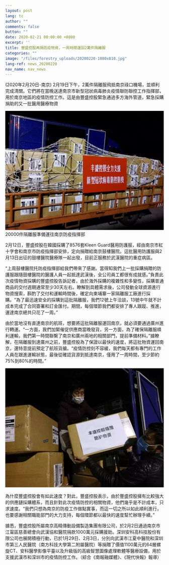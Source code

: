 ```yaml
---
layout: post
lang: tc
author: ""
comments: false
button: ""
date: 2020-02-21 00:00:00 +0800
excerpt: ''
title: 豐盛控股再捐防疫物資，一周時間運回2萬件隔離服
categories: ""
image: "/files/forestry_uploads/20200220-1080x810.jpg"
lang-ref: news_20200220
nav_name: nav_news
---
```


(2020年2月20日-南京) 2月19日下午，2萬件隔離服飛抵南京祿口機場，並順利完成清關。它們將在當晚送達南京市新型冠狀病毒肺炎疫情聯防聯控工作指揮部，用於南京地區的疫情防控工作。這是由豐盛控股緊急通過多方海外管道，緊急採購捐助的又一批醫用醫療物資

![](/files/forestry_uploads/20200220-1080x810.jpg)20000件隔離服準備運往南京防疫指揮部

2月12日，豐盛控股在韓國採購了8576套Kleen Guard醫用防護服，經由南京市紅十字會和南京市防疫指揮部安排，定向捐贈給南京鼓樓醫院。這批醫用防護服與2月13日出征的鼓樓醫院醫療隊一起出發，目前正服務於武漢醫院的重症病區。

“上周鼓樓醫院托防疫指揮部給我們帶來了感謝。當得知我們上一批採購捐贈的防護服跟隨鼓樓醫院的醫護人員一起抵達武漢後，全公司員工都很有成就感。”負責此次疫情物資採購的豐盛控股告訴記者，由於海外採購的複雜性和多變性，採購普通商品的交付週期通常至少30天左右。瞭解到具體需求後，公司發動全球資源進行物資搜索，斟酌了交付和運輸時間後，確定向柬埔寨一家隔離服工廠進行採購。“為了最迅速安全的採購到這批隔離服，我們12號上午洽談，13號中午就不計成本完成了合同簽署和訂金匯付。期間，每個環節我們都安排了專人跟蹤、推進，運達南京總共只花了一周。”

由於當地沒有直達南京的航班，想要將這批隔離服運回南京，就必須要通過廣州進行轉運。“一方面，我們加緊催促供應商當晚發貨，另一方面，為了確保隔離服順利運輸，我們第一時間聯繫了南京和廣州兩地的相關部門，提前準備材料。”據瞭解，在隔離服到達廣州之前，豐盛控股為了保證以最快的速度，將這批物資運回南京，還特意提前預定了航班貨艙。“疫情防控刻不容緩，我們每天都有專門的工作人員在跟進運輸狀態，最後從確認貨源到抵達南京，僅用了一周時間，至少節約75%到80%的時間。”

![](/files/forestry_uploads/20200220-1080x810(1).jpg)


為什麼豐盛控股會有如此速度？對此，豐盛控股表示，由於豐盛控股擁有比較強大的供應鏈採購體系，而且針對此次疫情防控的相關物資，他們幾乎是不計成本，只求速度。“我們只想為南京的防疫工作做點實事，而這一切之所以如此順利進行，也要感謝相關職能部門的大力支持，每個環節都以最快的速度幫忙辦理手續。”

據悉，豐盛控股所屬南京高精傳動設備製造集團有限公司，於2月2日通過南京市江甯區慈善總會向武漢協和醫院捐款1000萬元採購援助。深圳安科高科技股份有限公司也展開積極行動，已於1月29日、2月3日，分別向武漢市江夏中醫院和深圳市第三人民醫院（南方科技大學第二附屬醫院）等捐贈了價值1100萬元的64層螺旋CT、安科醫學影像平臺以及升級版的高級智慧圖像處理軟體等醫療設備，用於支援武漢市和深圳市的疫情防控工作。（綜合《南報融媒體》、《現代快報》報導）